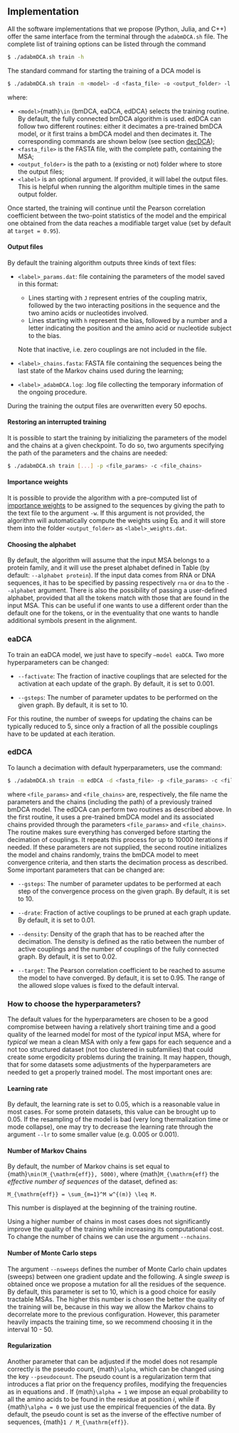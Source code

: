 ## Implementation

All the software implementations that we propose (Python, Julia, and C++) offer the same interface from the terminal through the `adabmDCA.sh` file.
The complete list of training options can be listed through the command
```bash
$ ./adabmDCA.sh train -h
```
The standard command for starting the training of a DCA model is
```bash
$ ./adabmDCA.sh train -m <model> -d <fasta_file> -o <output_folder> -l <label>
```
where:

- `<model>`{math}`\in` {bmDCA, eaDCA, edDCA} selects the training routine. By default, the fully connected bmDCA algorithm is used. edDCA can follow two different routines: either it decimates a pre-trained bmDCA model, or it first trains a bmDCA model and then decimates it. The corresponding commands are shown below (see section [decDCA](#decDCA));
- `<fasta_file>` is the FASTA file, with the complete path, containing the MSA;
- `<output_folder>` is the path to a (existing or not) folder where to store the output files;
- `<label>` is an optional argument. If provided, it will label the output files. This is helpful when running the algorithm multiple times in the same output folder.

Once started, the training will continue until the Pearson correlation coefficient between the two-point statistics of the model and the empirical one obtained from the data reaches a modifiable target value (set by default at `target = 0.95`).

#### Output files
By default the training algorithm outputs three kinds of text files:

- `<label>_params.dat`: file containing the parameters of the model saved in this format:

    - Lines starting with `J` represent entries of the coupling matrix, followed by the two interacting positions in the sequence and the two amino acids or nucleotides involved.
    - Lines starting with `h` represent the bias, followed by a number and a letter indicating the position and the amino acid or nucleotide subject to the bias.
 
    Note that inactive, i.e. zero couplings are not included in the file.
- `<label>_chains.fasta`: FASTA file containing the sequences being the last state of the Markov chains used during the learning;
- `<label>_adabmDCA.log`: .log file collecting the temporary information of the ongoing procedure.
  
During the training the output files are overwritten every 50 epochs.

#### Restoring an interrupted training
It is possible to start the training by initializing the parameters of the model and the chains at a given checkpoint. To do so, two arguments specifying the path of the parameters and the chains are needed:
```bash
$ ./adabmDCA.sh train [...] -p <file_params> -c <file_chains>
```

#### Importance weights
It is possible to provide the algorithm with a pre-computed list of [importance weights](#computing-the-importance-weights) to be assigned to the sequences by giving the path to the text file to the argument `-w`. If this argument is not provided, the algorithm will automatically compute the weights using Eq.[](#eq-weights) and it will store them into the folder `<output_folder>` as `<label>_weights.dat`.

#### Choosing the alphabet
By default, the algorithm will assume that the input MSA belongs to a protein family, and it will use the preset alphabet defined in Table [](#tab-alphabets) (by default: `--alphabet protein`). If the input data comes from RNA or DNA sequences, it has to be specified by passing respectively `rna` or `dna` to the `--alphabet` argument. There is also the possibility of passing a user-defined alphabet, provided that all the tokens match with those that are found in the input MSA. This can be useful if one wants to use a different order than the default one for the tokens, or in the eventuality that one wants to handle additional symbols present in the alignment.

### eaDCA
To train an eaDCA model, we just have to specify `–model eaDCA`. Two
more hyperparameters can be changed:

-   `--factivate`: The fraction of inactive couplings that are selected
    for the activation at each update of the graph. By default, it is
    set to 0.001.

-   `--gsteps`: The number of parameter updates to be performed on the given graph. By default, it is set to 10.

For this routine, the number of sweeps for updating the chains can be typically reduced to 5, since only a fraction of all the possible couplings have to be updated at each iteration.

### edDCA
To launch a decimation with default hyperparameters, use the command:
```bash
$ ./adabmDCA.sh train -m edDCA -d <fasta_file> -p <file_params> -c <file_chains>
```

where `<file_params>` and `<file_chains>` are, respectively, the file name the parameters and the chains (including the path) of a previously trained bmDCA model. The edDCA can perform two routines as described above. In the first routine, it uses a pre-trained bmDCA model and its associated chains provided through the parameters `<file_params>` and `<file_chains>`. The routine makes sure everything has converged before starting the decimation of couplings. It repeats this process for up to 10000 iterations if needed. If these parameters are not supplied, the second routine initializes the model and chains randomly, trains the bmDCA model to meet convergence criteria, and then starts the decimation process as described. Some important parameters that can be changed are:

-   `--gsteps`: The number of parameter updates to be performed at each step of the convergence process on the given graph. By default, it is set to 10.

-   `--drate`: Fraction of active couplings to be pruned at each graph update. By default, it is set to 0.01.

-   `--density`: Density of the graph that has to be reached after the decimation. The density is defined as the ratio between the number of active couplings and the number of couplings of the fully connected graph. By default, it is set to 0.02.

-   `--target`: The Pearson correlation coefficient to be reached to assume the model to have converged. By default, it is set to 0.95. The range of the allowed slope values is fixed to the default interval.

### How to choose the hyperparameters?
The default values for the hyperparameters are chosen to be a good compromise between having a relatively short training time and a good quality of the learned model for most of the *typical* input MSA, where for *typical* we mean a clean MSA with only a few gaps for each sequence and a not too structured dataset (not too clustered in subfamilies) that could create some ergodicity problems during the training. It may happen, though, that for some datasets some adjustments of the hyperparameters are needed to get a properly trained model. The most important ones are:

#### Learning rate
By default, the learning rate is set to 0.05, which is a reasonable value in most cases. For some protein datasets, this value can be brought up to 0.05. If the resampling of the model is bad (very long thermalization time or mode collapse), one may try to decrease the learning rate through the argument `--lr` to some smaller value (e.g. 0.005 or 0.001).

#### Number of Markov Chains
By default, the number of Markov chains is set equal to {math}`\min(M_{\mathrm{eff}}, 5000)`, where {math}`M_{\mathrm{eff}` the *effective number of sequences* of the dataset, defined as:
```{math}
M_{\mathrm{eff}} = \sum_{m=1}^M w^{(m)} \leq M.
```
This number is displayed at the beginning of the training routine.

Using a higher number of chains in most cases does not significantly improve the quality of the training while increasing its computational cost.
To change the number of chains we can use the argument `--nchains`.

#### Number of Monte Carlo steps
The argument `--nsweeps` defines the number of Monte Carlo chain updates (sweeps) between one gradient update and the following. A single *sweep* is obtained once we propose a mutation for all the residues of the sequence. By default, this parameter is set to 10, which is a good choice for easily tractable MSAs. The higher this number is chosen the better the quality of the training will be, because in this way we allow the Markov chains to decorrelate more to the previous configuration. However, this parameter heavily impacts the training time, so we recommend choosing it in the interval 10 - 50.

#### Regularization
Another parameter that can be adjusted if the model does not resample correctly is the pseudo count, {math}`\alpha`, which can be changed using the key `--pseudocount`. The pseudo count is a regularization term that introduces a flat prior on the frequency profiles, modifying the frequencies as in equations [](eq:freq1) and [](eq:freq2).
If {math}`\alpha = 1` we impose an equal probability to all the amino acids to be found in the residue at position $i$, while if {math}`\alpha = 0` we just use the empirical frequencies of the data. By default, the pseudo count is set as the inverse of the effective number of sequences, {math}`1 / M_{\mathrm{eff}}`.
